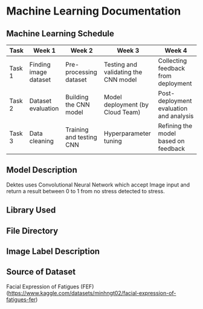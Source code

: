 # Machine Learning Documentation

## Machine Learning Schedule

| Task     | Week 1                 | Week 2                   | Week 3                               | Week 4                                  |
| -------- | ---------------------- | ------------------------ | ------------------------------------ | --------------------------------------- |
| Task 1   | Finding image dataset  | Pre-processing dataset   | Testing and validating the CNN model | Collecting feedback from deployment     |
| Task 2   | Dataset evaluation     | Building the CNN model   | Model deployment (by Cloud Team)     | Post-deployment evaluation and analysis |
| Task 3   | Data cleaning          | Training and testing CNN | Hyperparameter tuning                | Refining the model based on feedback    |



## Model Description
Dektes uses Convolutional Neural Network which accept Image input and return a result between 0 to 1 from no stress detected to stress.


## Library Used






## File Directory



## Image Label Description



## Source of Dataset
Facial Expression of Fatigues (FEF) (https://www.kaggle.com/datasets/minhngt02/facial-expression-of-fatigues-fer)
